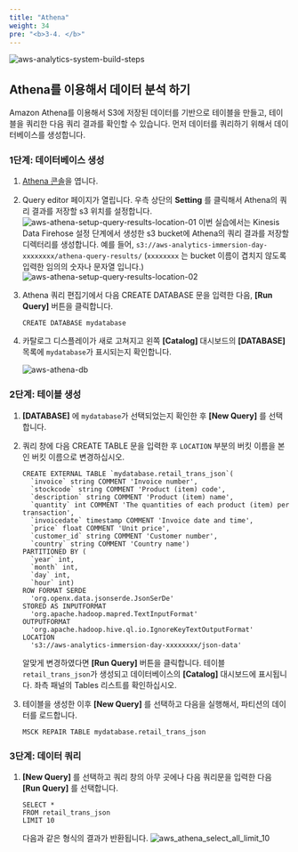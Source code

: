 ```yaml
---
title: "Athena"
weight: 34
pre: "<b>3-4. </b>"
---
```


![aws-analytics-system-build-steps](/analytics-on-aws/images/aws-analytics-system-build-steps.png)

## Athena를 이용해서 데이터 분석 하기

Amazon Athena를 이용해서 S3에 저장된 데이터를 기반으로 테이블을 만들고, 테이블을 쿼리한 다음 쿼리 결과를 확인할 수 있습니다.
먼저 데이터를 쿼리하기 위해서 데이터베이스를 생성합니다.

### 1단계: 데이터베이스 생성
1. [Athena 콘솔](https://console.aws.amazon.com/athena/home)을 엽니다.
2. Query editor 페이지가 열립니다. 우측 상단의 **Setting** 를 클릭해서 Athena의 쿼리 결과를 저장할 s3 위치를 설정합니다.
![aws-athena-setup-query-results-location-01](/analytics-on-aws/images/aws-athena-setup-query-results-location-01.png)
이번 실습에서는 Kinesis Data Firehose 설정 단계에서 생성한 s3 bucket에 Athena의 쿼리 결과를 저장할 디렉터리를 생성합니다.
예를 들어, `s3://aws-analytics-immersion-day-xxxxxxxx/athena-query-results/` (`xxxxxxxx` 는 bucket 이름이 겹치지 않도록 입력한 임의의 숫자나
문자열 입니다.)
![aws-athena-setup-query-results-location-02](/analytics-on-aws/images/aws-athena-setup-query-results-location-02.png)

1. Athena 쿼리 편집기에서 다음 CREATE DATABASE 문을 입력한 다음, **\[Run Query\]** 버튼을 클릭합니다.
    ```buildoutcfg
    CREATE DATABASE mydatabase
    ```
2. 카탈로그 디스플레이가 새로 고쳐지고 왼쪽 **\[Catalog\]** 대시보드의 **\[DATABASE\]** 목록에 `mydatabase`가 표시되는지 확인합니다.

    ![aws-athena-db](/analytics-on-aws/images/aws-athena-db.png)

### 2단계: 테이블 생성
1. **\[DATABASE\]** 에 `mydatabase`가 선택되었는지 확인한 후 **\[New Query\]** 를 선택합니다.
2. 쿼리 창에 다음 CREATE TABLE 문을 입력한 후 `LOCATION` 부분의 버킷 이름을 본인 버킷 이름으로 변경하십시오.
    ```buildoutcfg
    CREATE EXTERNAL TABLE `mydatabase.retail_trans_json`(
      `invoice` string COMMENT 'Invoice number', 
      `stockcode` string COMMENT 'Product (item) code', 
      `description` string COMMENT 'Product (item) name', 
      `quantity` int COMMENT 'The quantities of each product (item) per transaction', 
      `invoicedate` timestamp COMMENT 'Invoice date and time', 
      `price` float COMMENT 'Unit price', 
      `customer_id` string COMMENT 'Customer number', 
      `country` string COMMENT 'Country name')
    PARTITIONED BY ( 
      `year` int, 
      `month` int, 
      `day` int, 
      `hour` int)
    ROW FORMAT SERDE 
      'org.openx.data.jsonserde.JsonSerDe' 
    STORED AS INPUTFORMAT 
      'org.apache.hadoop.mapred.TextInputFormat' 
    OUTPUTFORMAT 
      'org.apache.hadoop.hive.ql.io.IgnoreKeyTextOutputFormat'
    LOCATION
      's3://aws-analytics-immersion-day-xxxxxxxx/json-data'
    ```

    알맞게 변경하였다면 **\[Run Query\]** 버튼을 클릭합니다.
    테이블 `retail_trans_json`가 생성되고 데이터베이스의 **\[Catalog\]** 대시보드에 표시됩니다. 좌측 패널의 Tables 리스트를 확인하십시오.

3. 테이블을 생성한 이후 **\[New Query\]** 를 선택하고 다음을 실행해서, 파티션의 데이터를 로드합니다.
    ```buildoutcfg
    MSCK REPAIR TABLE mydatabase.retail_trans_json
    ```

### 3단계: 데이터 쿼리
1. **\[New Query\]** 를 선택하고 쿼리 창의 아무 곳에나 다음 쿼리문을 입력한 다음 **\[Run Query\]** 를 선택합니다.
    ```buildoutcfg
    SELECT *
    FROM retail_trans_json
    LIMIT 10
    ```
    다음과 같은 형식의 결과가 반환됩니다.
    ![aws_athena_select_all_limit_10](/analytics-on-aws/images/aws_athena_select_all_limit_10.png)
